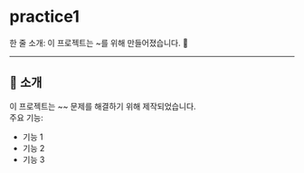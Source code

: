 # practice1

한 줄 소개: 이 프로젝트는 ~를 위해 만들어졌습니다. 🚀

---

## 📖 소개
이 프로젝트는 ~~ 문제를 해결하기 위해 제작되었습니다.  
주요 기능:
- 기능 1
- 기능 2
- 기능 3
